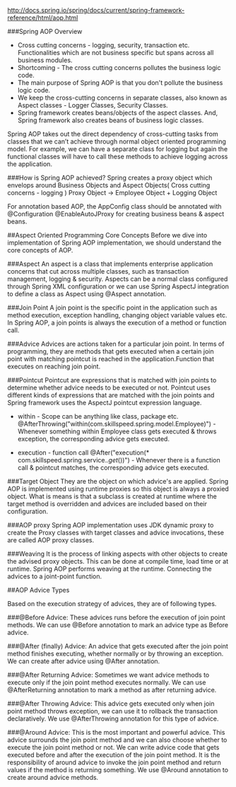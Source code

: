 http://docs.spring.io/spring/docs/current/spring-framework-reference/html/aop.html

###Spring AOP Overview
* Cross cutting concerns - logging, security, transaction etc. Functionalities which are not business specific but spans across all business modules.  
* Shortcoming - The cross cutting concerns pollutes the business logic code.
* The main purpose of Spring AOP is that you don't pollute the business logic code. 
* We keep the cross-cutting concerns in separate classes, also known as Aspect classes - Logger Classes, Security Classes.
* Spring framework creates beans/objects of the aspect classes. And, Spring framework also creates beans of business logic classes.

Spring AOP takes out the direct dependency of cross-cutting tasks from classes that we can’t achieve through normal object 
oriented programming model. For example, we can have a separate class for logging but again the functional classes will 
have to call these methods to achieve logging across the application.

###How is Spring AOP achieved?
Spring creates a proxy object which envelops around Business Objects and Aspect Objects( Cross cutting concerns - logging )
Proxy Object -> Employee Object + Logging Object

For annotation based AOP, the AppConfig class should be annotated with @Configuration @EnableAutoJProxy for creating business beans & aspect beans.

##Aspect Oriented Programming Core Concepts
Before we dive into implementation of Spring AOP implementation, we should understand the core concepts of AOP.

###Aspect
An aspect is a class that implements enterprise application concerns that cut across multiple classes, 
such as transaction management, logging & security. Aspects can be a normal class configured through Spring XML configuration or we can use Spring AspectJ integration to define a class as Aspect using @Aspect annotation.

###Join Point
A join point is the specific point in the application such as method execution, exception handling, 
changing object variable values etc. In Spring AOP, a join points is always the execution of a method or function call.

###Advice
Advices are actions taken for a particular join point. In terms of programming, they are methods that 
gets executed when a certain join point with matching pointcut is reached in the application.Function that executes on reaching join point.

###Pointcut
Pointcut are expressions that is matched with join points to determine whether advice needs to be executed 
or not. Pointcut uses different kinds of expressions that are matched with the join points and Spring framework 
uses the AspectJ pointcut expression language.

* within - Scope can be anything like class, package etc.
@AfterThrowing("within(com.skillspeed.spring.model.Employee)") - Whenever something within Employee class gets executed & throws exception, the corresponding advice gets executed.

* execution - function call
@After("execution(* com.skillspeed.spring.service.*.get*())") - Whenever there is a function call & pointcut matches, the corresponding advice gets executed.

###Target Object
They are the object on which advice's are applied. Spring AOP is implemented using runtime proxies 
so this object is always a proxied object. What is means is that a subclass is created at runtime where the target 
method is overridden and advices are included based on their configuration.

###AOP proxy
Spring AOP implementation uses JDK dynamic proxy to create the Proxy classes with target classes and 
advice invocations, these are called AOP proxy classes.

###Weaving
It is the process of linking aspects with other objects to create the advised proxy objects. This can be done 
at compile time, load time or at runtime. Spring AOP performs weaving at the runtime. Connecting the advices to a joint-point function. 


##AOP Advice Types

Based on the execution strategy of advices, they are of following types.

###@Before Advice: 
These advices runs before the execution of join point methods. We can use @Before annotation to mark 
an advice type as Before advice.

###@After (finally) Advice: 
An advice that gets executed after the join point method finishes executing, whether normally 
or by throwing an exception. We can create after advice using @After annotation.

###@After Returning Advice: 
Sometimes we want advice methods to execute only if the join point method executes normally. 
We can use @AfterReturning annotation to mark a method as after returning advice.

###@After Throwing Advice: 
This advice gets executed only when join point method throws exception, we can use it to rollback 
the transaction declaratively. We use @AfterThrowing annotation for this type of advice.

###@Around Advice: 
This is the most important and powerful advice. This advice surrounds the join point method and we can 
also choose whether to execute the join point method or not. We can write advice code that gets executed before and 
after the execution of the join point method. It is the responsibility of around advice to invoke the join point 
method and return values if the method is returning something. We use @Around annotation to create around advice methods.


